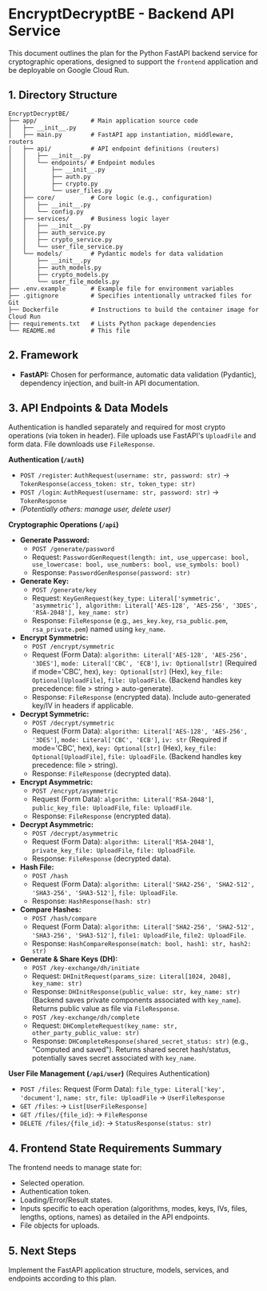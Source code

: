 # EncryptDecryptBE - Backend API Service

This document outlines the plan for the Python FastAPI backend service for cryptographic operations, designed to support the `frontend` application and be deployable on Google Cloud Run.

## 1. Directory Structure

```
EncryptDecryptBE/
├── app/               # Main application source code
│   ├── __init__.py
│   ├── main.py        # FastAPI app instantiation, middleware, routers
│   ├── api/           # API endpoint definitions (routers)
│   │   ├── __init__.py
│   │   └── endpoints/ # Endpoint modules
│   │       ├── __init__.py
│   │       ├── auth.py
│   │       ├── crypto.py
│   │       └── user_files.py
│   ├── core/          # Core logic (e.g., configuration)
│   │   ├── __init__.py
│   │   └── config.py
│   ├── services/      # Business logic layer
│   │   ├── __init__.py
│   │   ├── auth_service.py
│   │   ├── crypto_service.py
│   │   └── user_file_service.py
│   └── models/        # Pydantic models for data validation
│       ├── __init__.py
│       ├── auth_models.py
│       ├── crypto_models.py
│       └── user_file_models.py
├── .env.example       # Example file for environment variables
├── .gitignore         # Specifies intentionally untracked files for Git
├── Dockerfile         # Instructions to build the container image for Cloud Run
├── requirements.txt   # Lists Python package dependencies
└── README.md          # This file
```

## 2. Framework

*   **FastAPI:** Chosen for performance, automatic data validation (Pydantic), dependency injection, and built-in API documentation.

## 3. API Endpoints & Data Models

Authentication is handled separately and required for most crypto operations (via token in header). File uploads use FastAPI's `UploadFile` and form data. File downloads use `FileResponse`.

**Authentication (`/auth`)**

*   `POST /register`: `AuthRequest(username: str, password: str)` -> `TokenResponse(access_token: str, token_type: str)`
*   `POST /login`: `AuthRequest(username: str, password: str)` -> `TokenResponse`
*   *(Potentially others: manage user, delete user)*

**Cryptographic Operations (`/api`)**

*   **Generate Password:**
    *   `POST /generate/password`
    *   Request: `PasswordGenRequest(length: int, use_uppercase: bool, use_lowercase: bool, use_numbers: bool, use_symbols: bool)`
    *   Response: `PasswordGenResponse(password: str)`
*   **Generate Key:**
    *   `POST /generate/key`
    *   Request: `KeyGenRequest(key_type: Literal['symmetric', 'asymmetric'], algorithm: Literal['AES-128', 'AES-256', '3DES', 'RSA-2048'], key_name: str)`
    *   Response: `FileResponse` (e.g., `aes_key.key`, `rsa_public.pem`, `rsa_private.pem`) named using `key_name`.
*   **Encrypt Symmetric:**
    *   `POST /encrypt/symmetric`
    *   Request (Form Data): `algorithm: Literal['AES-128', 'AES-256', '3DES']`, `mode: Literal['CBC', 'ECB']`, `iv: Optional[str]` (Required if mode='CBC', hex), `key: Optional[str]` (Hex), `key_file: Optional[UploadFile]`, `file: UploadFile`. (Backend handles key precedence: file > string > auto-generate).
    *   Response: `FileResponse` (encrypted data). Include auto-generated key/IV in headers if applicable.
*   **Decrypt Symmetric:**
    *   `POST /decrypt/symmetric`
    *   Request (Form Data): `algorithm: Literal['AES-128', 'AES-256', '3DES']`, `mode: Literal['CBC', 'ECB']`, `iv: str` (Required if mode='CBC', hex), `key: Optional[str]` (Hex), `key_file: Optional[UploadFile]`, `file: UploadFile`. (Backend handles key precedence: file > string).
    *   Response: `FileResponse` (decrypted data).
*   **Encrypt Asymmetric:**
    *   `POST /encrypt/asymmetric`
    *   Request (Form Data): `algorithm: Literal['RSA-2048']`, `public_key_file: UploadFile`, `file: UploadFile`.
    *   Response: `FileResponse` (encrypted data).
*   **Decrypt Asymmetric:**
    *   `POST /decrypt/asymmetric`
    *   Request (Form Data): `algorithm: Literal['RSA-2048']`, `private_key_file: UploadFile`, `file: UploadFile`.
    *   Response: `FileResponse` (decrypted data).
*   **Hash File:**
    *   `POST /hash`
    *   Request (Form Data): `algorithm: Literal['SHA2-256', 'SHA2-512', 'SHA3-256', 'SHA3-512']`, `file: UploadFile`.
    *   Response: `HashResponse(hash: str)`
*   **Compare Hashes:**
    *   `POST /hash/compare`
    *   Request (Form Data): `algorithm: Literal['SHA2-256', 'SHA2-512', 'SHA3-256', 'SHA3-512']`, `file1: UploadFile`, `file2: UploadFile`.
    *   Response: `HashCompareResponse(match: bool, hash1: str, hash2: str)`
*   **Generate & Share Keys (DH):**
    *   `POST /key-exchange/dh/initiate`
    *   Request: `DHInitRequest(params_size: Literal[1024, 2048], key_name: str)`
    *   Response: `DHInitResponse(public_value: str, key_name: str)` (Backend saves private components associated with `key_name`). Returns public value as file via `FileResponse`.
    *   `POST /key-exchange/dh/complete`
    *   Request: `DHCompleteRequest(key_name: str, other_party_public_value: str)`
    *   Response: `DHCompleteResponse(shared_secret_status: str)` (e.g., "Computed and saved"). Returns shared secret hash/status, potentially saves secret associated with `key_name`.

**User File Management (`/api/user`)** (Requires Authentication)

*   `POST /files`: Request (Form Data): `file_type: Literal['key', 'document']`, `name: str`, `file: UploadFile` -> `UserFileResponse`
*   `GET /files`: -> `List[UserFileResponse]`
*   `GET /files/{file_id}`: -> `FileResponse`
*   `DELETE /files/{file_id}`: -> `StatusResponse(status: str)`

## 4. Frontend State Requirements Summary

The frontend needs to manage state for:
*   Selected operation.
*   Authentication token.
*   Loading/Error/Result states.
*   Inputs specific to each operation (algorithms, modes, keys, IVs, files, lengths, options, names) as detailed in the API endpoints.
*   File objects for uploads.

## 5. Next Steps

Implement the FastAPI application structure, models, services, and endpoints according to this plan.